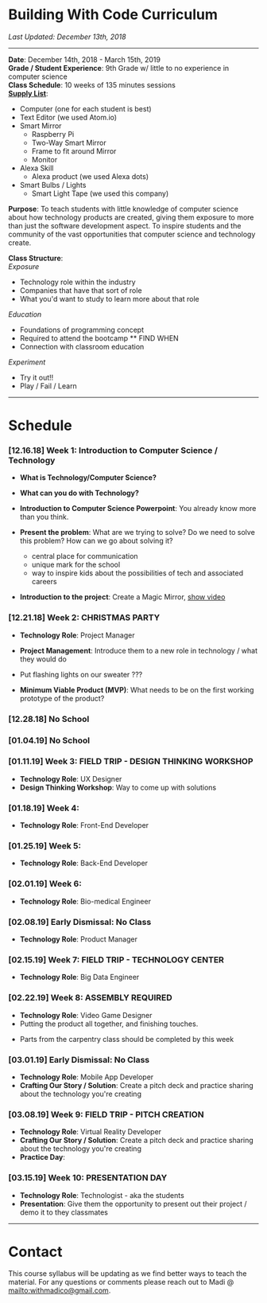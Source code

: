 # Building With Code Curriculum

_Last Updated: December 13th, 2018_

--------

**Date**: December 14th, 2018 - March 15th, 2019  
**Grade / Student Experience**: 9th Grade w/ little to no experience in computer science  
**Class Schedule**: 10 weeks of 135 minutes sessions  
**[Supply List]()**:
- Computer (one for each student is best)
- Text Editor (we used Atom.io)
- Smart Mirror
  - Raspberry Pi
  - Two-Way Smart Mirror
  - Frame to fit around Mirror
  - Monitor
- Alexa Skill
  - Alexa product (we used Alexa dots)
- Smart Bulbs / Lights
  - Smart Light Tape (we used this company)

**Purpose**: To teach students with little knowledge of computer science about how technology products are created, giving them exposure to more than just the software development aspect. To inspire students and the community of the vast opportunities that computer science and technology create.  

**Class Structure**:  
_Exposure_  
- Technology role within the industry
- Companies that have that sort of role
- What you'd want to study to learn more about that role

_Education_
- Foundations of programming concept
- Required to attend the bootcamp ** FIND WHEN
- Connection with classroom education  

_Experiment_
- Try it out!!
- Play / Fail / Learn

------------------

# Schedule

### [12.16.18] Week 1: Introduction to Computer Science / Technology
- **What is Technology/Computer Science?**
- **What can you do with Technology?**
- **Introduction to Computer Science Powerpoint**: You already know more than you think.

- **Present the problem**: What are we trying to solve? Do we need to solve this problem? How can we go about solving it?
  - central place for communication
  - unique mark for the school
  - way to inspire kids about the possibilities of tech and associated careers

- **Introduction to the project**: Create a Magic Mirror, [show video](https://www.theverge.com/circuitbreaker/2017/8/17/16158104/smart-mirror-diy-raspberry-pi-commute-weather-time-gadget)

### [12.21.18] Week 2: CHRISTMAS PARTY
- **Technology Role**: Project Manager
- **Project Management**: Introduce them to a new role in technology / what they would do
- Put flashing lights on our sweater ???

- **Minimum Viable Product (MVP)**: What needs to be on the first working prototype of the product?

### [12.28.18] No School

### [01.04.19] No School

### [01.11.19] Week 3: FIELD TRIP - DESIGN THINKING WORKSHOP
- **Technology Role**: UX Designer
- **Design Thinking Workshop**: Way to come up with solutions

### [01.18.19] Week 4:
- **Technology Role**: Front-End Developer

### [01.25.19] Week 5:
- **Technology Role**: Back-End Developer

### [02.01.19] Week 6:
- **Technology Role**: Bio-medical Engineer

### [02.08.19] Early Dismissal: No Class
- **Technology Role**: Product Manager

### [02.15.19] Week 7: FIELD TRIP - TECHNOLOGY CENTER
- **Technology Role**: Big Data Engineer

### [02.22.19] Week 8: ASSEMBLY REQUIRED
- **Technology Role**: Video Game Designer
- Putting the product all together, and finishing touches.
* Parts from the carpentry class should be completed by this week

### [03.01.19] Early Dismissal: No Class
- **Technology Role**: Mobile App Developer
- **Crafting Our Story / Solution**: Create a pitch deck and practice sharing about the technology you're creating

### [03.08.19] Week 9: FIELD TRIP - PITCH CREATION
- **Technology Role**: Virtual Reality Developer
- **Crafting Our Story / Solution**: Create a pitch deck and practice sharing about the technology you're creating
- **Practice Day**:


### [03.15.19] Week 10: PRESENTATION DAY
- **Technology Role**: Technologist - aka the students
- **Presentation**: Give them the opportunity to present out their project / demo it to they classmates

-------------------

# Contact
This course syllabus will be updating as we find better ways to teach the material. For any questions or comments please reach out to Madi @ [mailto:withmadico@gmail.com](withmadico@gmail.com). 
